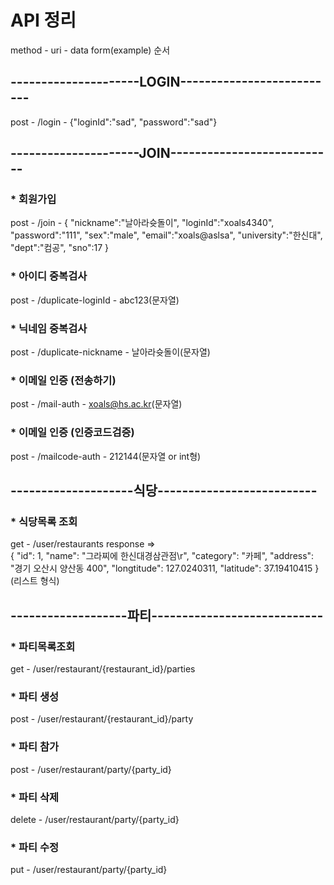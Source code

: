 # API 정리
method   -  uri   -   data form(example)  순서

## ---------------------LOGIN--------------------------
post - /login - {"loginId":"sad", "password":"sad"}

## ---------------------JOIN---------------------------
### * 회원가입
post - /join - 
{
    "nickname":"날아라슛돌이",
    "loginId":"xoals4340",
    "password":"111",
    "sex":"male",
    "email":"xoals@aslsa",
    "university":"한신대",
    "dept":"컴공",
    "sno":17
}

### * 아이디 중복검사
post - /duplicate-loginId - abc123(문자열)

### * 닉네임 중복검사
post - /duplicate-nickname - 날아라슛돌이(문자열)

### * 이메일 인증 (전송하기)
post - /mail-auth - xoals@hs.ac.kr(문자열)

### * 이메일 인증 (인증코드검증)
post - /mailcode-auth - 212144(문자열 or int형)

## --------------------식당--------------------------
### * 식당목록 조회
get - /user/restaurants 
response =>   
{
        "id": 1,
        "name": "그라찌에 한신대경삼관점\r",
        "category": "카페",
        "address": "경기 오산시 양산동 400",
        "longtitude": 127.0240311,
        "latitude": 37.19410415
        } 
(리스트 형식)
    

## -------------------파티----------------------------
### * 파티목록조회
get - /user/restaurant/{restaurant_id}/parties 

### * 파티 생성
post - /user/restaurant/{restaurant_id}/party

### * 파티 참가
post - /user/restaurant/party/{party_id}

### * 파티 삭제
delete - /user/restaurant/party/{party_id}

### * 파티 수정
put - /user/restaurant/party/{party_id}







